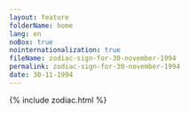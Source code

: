 ```yaml
---
layout: feature
folderName: home
lang: en
noBox: true
nointernationalization: true
fileName: zodiac-sign-for-30-november-1994
permalink: zodiac-sign-for-30-november-1994
date: 30-11-1994
---
```

{% include zodiac.html %}

